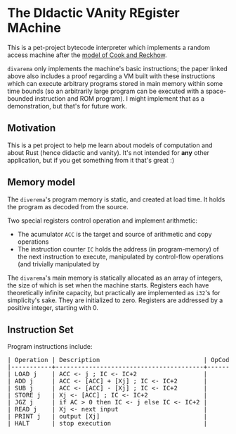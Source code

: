 # The DIdactic VAnity REgister MAchine

This is a pet-project bytecode interpreter which implements a random
access machine after the
[model of Cook and Reckhow](https://www.cs.toronto.edu/~sacook/homepage/rams.pdf).

`divarema` only implements the machine's basic instructions; the paper
linked above also includes a proof regarding a VM built with these
instructions which can execute arbitrary programs stored in main
memory within some time bounds (so an arbitrarily large program can be
executed with a space-bounded instruction and ROM program). I might
implement that as a demonstration, but that's for future work.


## Motivation

This is a pet project to help me learn about models of computation and
about Rust (hence didactic and vanity). It's not intended for **any**
other application, but if you get something from it that's great :)


## Memory model

The `diverema`'s program memory is static, and created at load
time. It holds the program as decoded from the source.

Two special registers control operation and implement arithmetic:

- The acumulator `ACC` is the target and source of arithmetic and copy
  operations
- The instruction counter `IC` holds the address (in program-memory)
  of the next instruction to execute, manipulated by control-flow
  operations (and trivially manipulated by 
  
The `divarema`'s main memory is statically allocated as an array of
integers, the size of which is set when the machine starts.  Registers
each have theoretically infinite capacity, but practically are
implemented as `i32`'s for simplicity's sake. They are initialized to
zero. Registers are addressed by a positive integer, starting with 0.


## Instruction Set

Program instructions include:

<pre>
| Operation | Description                            | OpCode | Mnemonic                |
|-----------+----------------------------------------+--------+-------------------------|
| LOAD j    | ACC <- j ; IC <- IC+2                  |      1 | load                    |
| ADD j     | ACC <- [ACC] + [Xj] ; IC <- IC+2       |      2 | add                     |
| SUB j     | ACC <- [ACC] - [Xj] ; IC <- IC+2       |      3 | subtract                |
| STORE j   | Xj <- [ACC] ; IC <- IC+2               |      4 | store                   |
| JGZ j     | if AC > 0 then IC <- j else IC <- IC+2 |      5 | jump-greather-than-zero |
| READ j    | Xj <- next input                       |      6 | read                    |
| PRINT j   | output [Xj]                            |      7 | print                   |
| HALT      | stop execution                         |      _ | halt                    |
</pre>

